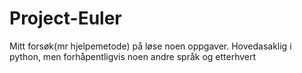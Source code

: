 # Project-Euler
Mitt forsøk(mr hjelpemetode) på løse noen oppgaver. Hovedasaklig i python, men forhåpentligvis noen andre språk og etterhvert
